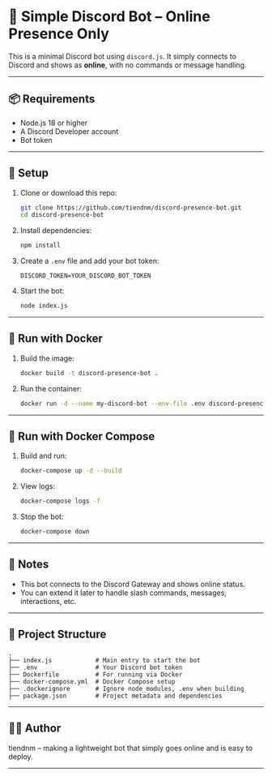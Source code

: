 # 🧠 Simple Discord Bot – Online Presence Only

This is a minimal Discord bot using `discord.js`. It simply connects to Discord and shows as **online**, with no commands or message handling.

---

## 📦 Requirements

- Node.js 18 or higher
- A Discord Developer account
- Bot token

---

## 🚀 Setup

1. Clone or download this repo:
   ```bash
   git clone https://github.com/tiendnm/discord-presence-bot.git
   cd discord-presence-bot
   ```

2. Install dependencies:
   ```bash
   npm install
   ```

3. Create a `.env` file and add your bot token:

   ```
   DISCORD_TOKEN=YOUR_DISCORD_BOT_TOKEN
   ```

4. Start the bot:
   ```bash
   node index.js
   ```

---

## 🐳 Run with Docker

1. Build the image:
   ```bash
   docker build -t discord-presence-bot .
   ```

2. Run the container:
   ```bash
   docker run -d --name my-discord-bot --env-file .env discord-presence-bot
   ```

---

## 🐙 Run with Docker Compose

1. Build and run:
   ```bash
   docker-compose up -d --build
   ```

2. View logs:
   ```bash
   docker-compose logs -f
   ```

3. Stop the bot:
   ```bash
   docker-compose down
   ```

---

## 🧠 Notes

- This bot connects to the Discord Gateway and shows online status.
- You can extend it later to handle slash commands, messages, interactions, etc.

---

## 📁 Project Structure

```
.
├── index.js            # Main entry to start the bot
├── .env                # Your Discord bot token
├── Dockerfile          # For running via Docker
├── docker-compose.yml  # Docker Compose setup
├── .dockerignore       # Ignore node_modules, .env when building
├── package.json        # Project metadata and dependencies
```

---

## 👨‍💻 Author

tiendnm – making a lightweight bot that simply goes online and is easy to deploy.

---
